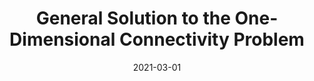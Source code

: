 ---
title: "General Solution to the One-Dimensional Connectivity Problem"
collection: talks
type: "Talk"
# permalink: /talks/2014-03-01-talk-3
venue: "DPG Spring Meeting"
date: 2021-03-01
location: "Virtual"
---